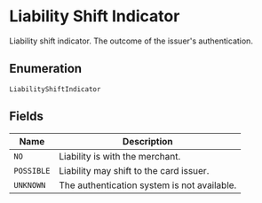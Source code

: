 
# Liability Shift Indicator

Liability shift indicator. The outcome of the issuer's authentication.

## Enumeration

`LiabilityShiftIndicator`

## Fields

| Name | Description |
|  --- | --- |
| `NO` | Liability is with the merchant. |
| `POSSIBLE` | Liability may shift to the card issuer. |
| `UNKNOWN` | The authentication system is not available. |

